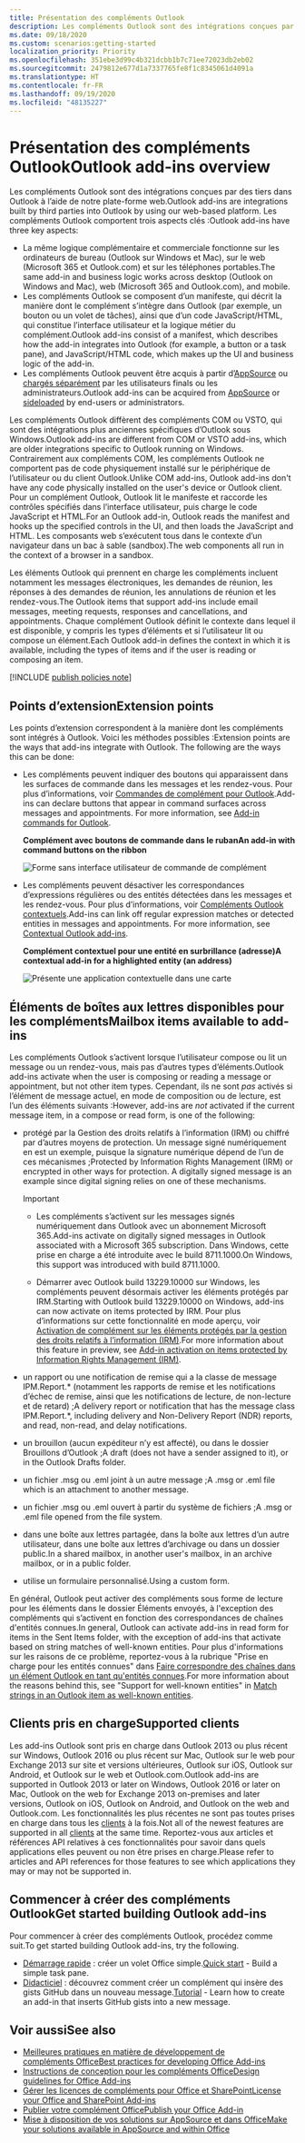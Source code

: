 ```yaml
---
title: Présentation des compléments Outlook
description: Les compléments Outlook sont des intégrations conçues par des tiers dans Outlook à l’aide de notre plate-forme web.
ms.date: 09/18/2020
ms.custom: scenarios:getting-started
localization_priority: Priority
ms.openlocfilehash: 351ebe3d99c4b321dcbb1b7c71ee72023db2eb02
ms.sourcegitcommit: 2479812e677d1a7337765fe8f1c8345061d4091a
ms.translationtype: HT
ms.contentlocale: fr-FR
ms.lasthandoff: 09/19/2020
ms.locfileid: "48135227"
---
```

# <a name="outlook-add-ins-overview"></a><span data-ttu-id="b1c7c-103">Présentation des compléments Outlook</span><span class="sxs-lookup"><span data-stu-id="b1c7c-103">Outlook add-ins overview</span></span>

<span data-ttu-id="b1c7c-104">Les compléments Outlook sont des intégrations conçues par des tiers dans Outlook à l’aide de notre plate-forme web.</span><span class="sxs-lookup"><span data-stu-id="b1c7c-104">Outlook add-ins are integrations built by third parties into Outlook by using our web-based platform.</span></span> <span data-ttu-id="b1c7c-105">Les compléments Outlook comportent trois aspects clés :</span><span class="sxs-lookup"><span data-stu-id="b1c7c-105">Outlook add-ins have three key aspects:</span></span>

- <span data-ttu-id="b1c7c-106">La même logique complémentaire et commerciale fonctionne sur les ordinateurs de bureau (Outlook sur Windows et Mac), sur le web (Microsoft 365 et Outlook.com) et sur les téléphones portables.</span><span class="sxs-lookup"><span data-stu-id="b1c7c-106">The same add-in and business logic works across desktop (Outlook on Windows and Mac), web (Microsoft 365 and Outlook.com), and mobile.</span></span>
- <span data-ttu-id="b1c7c-107">Les compléments Outlook se composent d’un manifeste, qui décrit la manière dont le complément s’intègre dans Outlook (par exemple, un bouton ou un volet de tâches), ainsi que d’un code JavaScript/HTML, qui constitue l’interface utilisateur et la logique métier du complément.</span><span class="sxs-lookup"><span data-stu-id="b1c7c-107">Outlook add-ins consist of a manifest, which describes how the add-in integrates into Outlook (for example, a button or a task pane), and JavaScript/HTML code, which makes up the UI and business logic of the add-in.</span></span>
- <span data-ttu-id="b1c7c-108">Les compléments Outlook peuvent être acquis à partir d’[AppSource](https://appsource.microsoft.com) ou [chargés séparément](sideload-outlook-add-ins-for-testing.md) par les utilisateurs finals ou les administrateurs.</span><span class="sxs-lookup"><span data-stu-id="b1c7c-108">Outlook add-ins can be acquired from [AppSource](https://appsource.microsoft.com) or [sideloaded](sideload-outlook-add-ins-for-testing.md) by end-users or administrators.</span></span>

<span data-ttu-id="b1c7c-109">Les compléments Outlook diffèrent des compléments COM ou VSTO, qui sont des intégrations plus anciennes spécifiques d’Outlook sous Windows.</span><span class="sxs-lookup"><span data-stu-id="b1c7c-109">Outlook add-ins are different from COM or VSTO add-ins, which are older integrations specific to Outlook running on Windows.</span></span> <span data-ttu-id="b1c7c-110">Contrairement aux compléments COM, les compléments Outlook ne comportent pas de code physiquement installé sur le périphérique de l’utilisateur ou du client Outlook.</span><span class="sxs-lookup"><span data-stu-id="b1c7c-110">Unlike COM add-ins, Outlook add-ins don't have any code physically installed on the user's device or Outlook client.</span></span> <span data-ttu-id="b1c7c-111">Pour un complément Outlook, Outlook lit le manifeste et raccorde les contrôles spécifiés dans l’interface utilisateur, puis charge le code JavaScript et HTML.</span><span class="sxs-lookup"><span data-stu-id="b1c7c-111">For an Outlook add-in, Outlook reads the manifest and hooks up the specified controls in the UI, and then loads the JavaScript and HTML.</span></span> <span data-ttu-id="b1c7c-112">Les composants web s’exécutent tous dans le contexte d’un navigateur dans un bac à sable (sandbox).</span><span class="sxs-lookup"><span data-stu-id="b1c7c-112">The web components all run in the context of a browser in a sandbox.</span></span>

<span data-ttu-id="b1c7c-113">Les éléments Outlook qui prennent en charge les compléments incluent notamment les messages électroniques, les demandes de réunion, les réponses à des demandes de réunion, les annulations de réunion et les rendez-vous.</span><span class="sxs-lookup"><span data-stu-id="b1c7c-113">The Outlook items that support add-ins include email messages, meeting requests, responses and cancellations, and appointments.</span></span> <span data-ttu-id="b1c7c-114">Chaque complément Outlook définit le contexte dans lequel il est disponible, y compris les types d’éléments et si l’utilisateur lit ou compose un élément.</span><span class="sxs-lookup"><span data-stu-id="b1c7c-114">Each Outlook add-in defines the context in which it is available, including the types of items and if the user is reading or composing an item.</span></span>

[!INCLUDE [publish policies note](../includes/note-publish-policies.md)]

## <a name="extension-points"></a><span data-ttu-id="b1c7c-115">Points d’extension</span><span class="sxs-lookup"><span data-stu-id="b1c7c-115">Extension points</span></span>

<span data-ttu-id="b1c7c-p104">Les points d’extension correspondent à la manière dont les compléments sont intégrés à Outlook. Voici les méthodes possibles :</span><span class="sxs-lookup"><span data-stu-id="b1c7c-p104">Extension points are the ways that add-ins integrate with Outlook. The following are the ways this can be done:</span></span>

- <span data-ttu-id="b1c7c-p105">Les compléments peuvent indiquer des boutons qui apparaissent dans les surfaces de commande dans les messages et les rendez-vous. Pour plus d’informations, voir [Commandes de complément pour Outlook](add-in-commands-for-outlook.md).</span><span class="sxs-lookup"><span data-stu-id="b1c7c-p105">Add-ins can declare buttons that appear in command surfaces across messages and appointments. For more information, see [Add-in commands for Outlook](add-in-commands-for-outlook.md).</span></span>

    <span data-ttu-id="b1c7c-120">**Complément avec boutons de commande dans le ruban**</span><span class="sxs-lookup"><span data-stu-id="b1c7c-120">**An add-in with command buttons on the ribbon**</span></span>

    ![Forme sans interface utilisateur de commande de complément](../images/uiless-command-shape.png)

- <span data-ttu-id="b1c7c-p106">Les compléments peuvent désactiver les correspondances d’expressions régulières ou des entités détectées dans les messages et les rendez-vous. Pour plus d’informations, voir [Compléments Outlook contextuels](contextual-outlook-add-ins.md).</span><span class="sxs-lookup"><span data-stu-id="b1c7c-p106">Add-ins can link off regular expression matches or detected entities in messages and appointments. For more information, see [Contextual Outlook add-ins](contextual-outlook-add-ins.md).</span></span>

    <span data-ttu-id="b1c7c-124">**Complément contextuel pour une entité en surbrillance (adresse)**</span><span class="sxs-lookup"><span data-stu-id="b1c7c-124">**A contextual add-in for a highlighted entity (an address)**</span></span>

    ![Présente une application contextuelle dans une carte](../images/outlook-detected-entity-card.png)

## <a name="mailbox-items-available-to-add-ins"></a><span data-ttu-id="b1c7c-126">Éléments de boîtes aux lettres disponibles pour les compléments</span><span class="sxs-lookup"><span data-stu-id="b1c7c-126">Mailbox items available to add-ins</span></span>

<span data-ttu-id="b1c7c-127">Les compléments Outlook s’activent lorsque l’utilisateur compose ou lit un message ou un rendez-vous, mais pas d’autres types d’éléments.</span><span class="sxs-lookup"><span data-stu-id="b1c7c-127">Outlook add-ins activate when the user is composing or reading a message or appointment, but not other item types.</span></span> <span data-ttu-id="b1c7c-128">Cependant, ils ne sont *pas* activés si l’élément de message actuel, en mode de composition ou de lecture, est l’un des éléments suivants :</span><span class="sxs-lookup"><span data-stu-id="b1c7c-128">However, add-ins are *not* activated if the current message item, in a compose or read form, is one of the following:</span></span>

- <span data-ttu-id="b1c7c-p108">protégé par la Gestion des droits relatifs à l’information (IRM) ou chiffré par d’autres moyens de protection. Un message signé numériquement en est un exemple, puisque la signature numérique dépend de l’un de ces mécanismes ;</span><span class="sxs-lookup"><span data-stu-id="b1c7c-p108">Protected by Information Rights Management (IRM) or encrypted in other ways for protection. A digitally signed message is an example since digital signing relies on one of these mechanisms.</span></span>

  > [!IMPORTANT]
  > - <span data-ttu-id="b1c7c-131">Les compléments s’activent sur les messages signés numériquement dans Outlook avec un abonnement Microsoft 365.</span><span class="sxs-lookup"><span data-stu-id="b1c7c-131">Add-ins activate on digitally signed messages in Outlook associated with a Microsoft 365 subscription.</span></span> <span data-ttu-id="b1c7c-132">Dans Windows, cette prise en charge a été introduite avec le build 8711.1000.</span><span class="sxs-lookup"><span data-stu-id="b1c7c-132">On Windows, this support was introduced with build 8711.1000.</span></span>
  >
  > - <span data-ttu-id="b1c7c-133">Démarrer avec Outlook build 13229.10000 sur Windows, les compléments peuvent désormais activer les éléments protégés par IRM.</span><span class="sxs-lookup"><span data-stu-id="b1c7c-133">Starting with Outlook build 13229.10000 on Windows, add-ins can now activate on items protected by IRM.</span></span> <span data-ttu-id="b1c7c-134">Pour plus d’informations sur cette fonctionnalité en mode aperçu, voir [Activation de complément sur les éléments protégés par la gestion des droits relatifs à l’information (IRM)](../reference/objectmodel/preview-requirement-set/outlook-requirement-set-preview.md#add-in-activation-on-items-protected-by-information-rights-management-irm).</span><span class="sxs-lookup"><span data-stu-id="b1c7c-134">For more information about this feature in preview, see [Add-in activation on items protected by Information Rights Management (IRM)](../reference/objectmodel/preview-requirement-set/outlook-requirement-set-preview.md#add-in-activation-on-items-protected-by-information-rights-management-irm).</span></span>

- <span data-ttu-id="b1c7c-135">un rapport ou une notification de remise qui a la classe de message IPM.Report.\* (notamment les rapports de remise et les notifications d’échec de remise, ainsi que les notifications de lecture, de non-lecture et de retard) ;</span><span class="sxs-lookup"><span data-stu-id="b1c7c-135">A delivery report or notification that has the message class IPM.Report.\*, including delivery and Non-Delivery Report (NDR) reports, and read, non-read, and delay notifications.</span></span>

- <span data-ttu-id="b1c7c-136">un brouillon (aucun expéditeur n’y est affecté), ou dans le dossier Brouillons d’Outlook ;</span><span class="sxs-lookup"><span data-stu-id="b1c7c-136">A draft (does not have a sender assigned to it), or in the Outlook Drafts folder.</span></span>

- <span data-ttu-id="b1c7c-137">un fichier .msg ou .eml joint à un autre message ;</span><span class="sxs-lookup"><span data-stu-id="b1c7c-137">A .msg or .eml file which is an attachment to another message.</span></span>

- <span data-ttu-id="b1c7c-138">un fichier .msg ou .eml ouvert à partir du système de fichiers ;</span><span class="sxs-lookup"><span data-stu-id="b1c7c-138">A .msg or .eml file opened from the file system.</span></span>

- <span data-ttu-id="b1c7c-139">dans une boîte aux lettres partagée, dans la boîte aux lettres d’un autre utilisateur, dans une boîte aux lettres d’archivage ou dans un dossier public.</span><span class="sxs-lookup"><span data-stu-id="b1c7c-139">In a shared mailbox, in another user's mailbox, in an archive mailbox, or in a public folder.</span></span>

- <span data-ttu-id="b1c7c-140">utilise un formulaire personnalisé.</span><span class="sxs-lookup"><span data-stu-id="b1c7c-140">Using a custom form.</span></span>

<span data-ttu-id="b1c7c-141">En général, Outlook peut activer des compléments sous forme de lecture pour les éléments dans le dossier Éléments envoyés, à l'exception des compléments qui s’activent en fonction des correspondances de chaînes d'entités connues.</span><span class="sxs-lookup"><span data-stu-id="b1c7c-141">In general, Outlook can activate add-ins in read form for items in the Sent Items folder, with the exception of add-ins that activate based on string matches of well-known entities.</span></span> <span data-ttu-id="b1c7c-142">Pour plus d'informations sur les raisons de ce problème, reportez-vous à la rubrique "Prise en charge pour les entités connues" dans [Faire correspondre des chaînes dans un élément Outlook en tant qu'entités connues](match-strings-in-an-item-as-well-known-entities.md).</span><span class="sxs-lookup"><span data-stu-id="b1c7c-142">For more information about the reasons behind this, see "Support for well-known entities" in [Match strings in an Outlook item as well-known entities](match-strings-in-an-item-as-well-known-entities.md).</span></span>

## <a name="supported-clients"></a><span data-ttu-id="b1c7c-143">Clients pris en charge</span><span class="sxs-lookup"><span data-stu-id="b1c7c-143">Supported clients</span></span>

<span data-ttu-id="b1c7c-144">Les add-ins Outlook sont pris en charge dans Outlook 2013 ou plus récent sur Windows, Outlook 2016 ou plus récent sur Mac, Outlook sur le web pour Exchange 2013 sur site et versions ultérieures, Outlook sur iOS, Outlook sur Android, et Outlook sur le web et Outlook.com.</span><span class="sxs-lookup"><span data-stu-id="b1c7c-144">Outlook add-ins are supported in Outlook 2013 or later on Windows, Outlook 2016 or later on Mac, Outlook on the web for Exchange 2013 on-premises and later versions, Outlook on iOS, Outlook on Android, and Outlook on the web and Outlook.com.</span></span> <span data-ttu-id="b1c7c-145">Les fonctionnalités les plus récentes ne sont pas toutes prises en charge dans tous les [clients](../reference/requirement-sets/outlook-api-requirement-sets.md#requirement-sets-supported-by-exchange-servers-and-outlook-clients) à la fois.</span><span class="sxs-lookup"><span data-stu-id="b1c7c-145">Not all of the newest features are supported in all [clients](../reference/requirement-sets/outlook-api-requirement-sets.md#requirement-sets-supported-by-exchange-servers-and-outlook-clients) at the same time.</span></span> <span data-ttu-id="b1c7c-146">Reportez-vous aux articles et références API relatives à ces fonctionnalités pour savoir dans quels applications elles peuvent ou non être prises en charge.</span><span class="sxs-lookup"><span data-stu-id="b1c7c-146">Please refer to articles and API references for those features to see which applications they may or may not be supported in.</span></span>


## <a name="get-started-building-outlook-add-ins"></a><span data-ttu-id="b1c7c-147">Commencer à créer des compléments Outlook</span><span class="sxs-lookup"><span data-stu-id="b1c7c-147">Get started building Outlook add-ins</span></span>

<span data-ttu-id="b1c7c-148">Pour commencer à créer des compléments Outlook, procédez comme suit.</span><span class="sxs-lookup"><span data-stu-id="b1c7c-148">To get started building Outlook add-ins, try the following.</span></span>

- <span data-ttu-id="b1c7c-149">[Démarrage rapide](../quickstarts/outlook-quickstart.md) : créer un volet Office simple.</span><span class="sxs-lookup"><span data-stu-id="b1c7c-149">[Quick start](../quickstarts/outlook-quickstart.md) - Build a simple task pane.</span></span>
- <span data-ttu-id="b1c7c-150">[Didacticiel](../tutorials/outlook-tutorial.md) : découvrez comment créer un complément qui insère des gists GitHub dans un nouveau message.</span><span class="sxs-lookup"><span data-stu-id="b1c7c-150">[Tutorial](../tutorials/outlook-tutorial.md) - Learn how to create an add-in that inserts GitHub gists into a new message.</span></span>


## <a name="see-also"></a><span data-ttu-id="b1c7c-151">Voir aussi</span><span class="sxs-lookup"><span data-stu-id="b1c7c-151">See also</span></span>

- [<span data-ttu-id="b1c7c-152">Meilleures pratiques en matière de développement de compléments Office</span><span class="sxs-lookup"><span data-stu-id="b1c7c-152">Best practices for developing Office Add-ins</span></span>](../concepts/add-in-development-best-practices.md)
- [<span data-ttu-id="b1c7c-153">Instructions de conception pour les compléments Office</span><span class="sxs-lookup"><span data-stu-id="b1c7c-153">Design guidelines for Office Add-ins</span></span>](../design/add-in-design.md)
- [<span data-ttu-id="b1c7c-154">Gérer les licences de compléments pour Office et SharePoint</span><span class="sxs-lookup"><span data-stu-id="b1c7c-154">License your Office and SharePoint Add-ins</span></span>](/office/dev/store/license-your-add-ins)
- [<span data-ttu-id="b1c7c-155">Publier votre complément Office</span><span class="sxs-lookup"><span data-stu-id="b1c7c-155">Publish your Office Add-in</span></span>](../publish/publish.md)
- [<span data-ttu-id="b1c7c-156">Mise à disposition de vos solutions sur AppSource et dans Office</span><span class="sxs-lookup"><span data-stu-id="b1c7c-156">Make your solutions available in AppSource and within Office</span></span>](/office/dev/store/submit-to-the-office-store)
